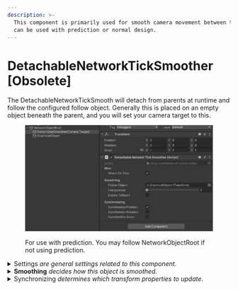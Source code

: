 ```yaml
---
description: >-
  This component is primarily used for smooth camera movement between ticks. It
  can be used with prediction or normal design.
---
```


# DetachableNetworkTickSmoother \[Obsolete]

The DetachableNetworkTickSmooth will detach from parents at runtime and follow the configured follow object. Generally this is placed on an empty object beneath the parent, and you will set your camera target to this.

<figure><img src="../../../.gitbook/assets/detatchable-network-tick-smoother.png" alt=""><figcaption><p>For use with prediction. You may follow NetworkObjectRoot if not using prediction.</p></figcaption></figure>

<details>

<summary>Settings <em>are general settings related to this component.</em></summary>

**Attach On Stop** will re-attach this object to it's previous parent when the NetworkObject for this component has completed network stop callbacks.

</details>

<details>

<summary><strong>Smoothing</strong> <em>decides how this object is smoothed.</em></summary>

**Follow Object** is the object to follow. This is typically the graphical object for the same NetworkObject.

**Interpolation** is how long in ticks to smooth over. Depending on your game type and camera settings, typically 1 or 2 works well.

**Enable Teleport** will allow this object to teleport to Follow Object's position after a distance between tick has passed.

* **Teleport Threshold** is shown while teleporting is enabled. If the graphical object's position is this many units away from the actual position, then the graphical object will teleport to the actual position.

</details>

<details>

<summary>Synchronizing <em>determines which transform properties to update.</em></summary>

**Synchronize Position** when true will move this transforms position towards the follow object's.

**Synchronize Rotation** when true will move this transforms rotation towards the follow object's.

**Synchronize Scale** when true will move this transforms scale towards the follow object's.

</details>
